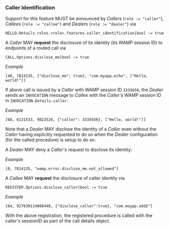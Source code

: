 ### Caller Identification

Support for this feature MUST be announced by *Callers* (`role := "caller"`), *Callees* (`role := "callee"`) and *Dealers* (`role := "dealer"`) via

    HELLO.Details.roles.<role>.features.caller_identification|bool := true


A *Caller* MAY **request** the disclosure of its identity (its WAMP session ID) to endpoints of a routed call via

    CALL.Options.disclose_me|bool := true

*Example*

    [48, 7814135, {"disclose_me": true}, "com.myapp.echo", ["Hello, world!"]]

If above call is issued by a *Caller* with WAMP session ID `3335656`, the *Dealer* sends an `INVOCATION` message to *Callee* with the *Caller's* WAMP session ID in `INVOCATION.Details.caller`:

*Example*

    [68, 6131533, 9823526, {"caller": 3335656}, ["Hello, world!"]]

Note that a *Dealer* MAY disclose the identity of a *Caller* even without the *Caller* having explicitly requested to do so when the *Dealer* configuration (for the called procedure) is setup to do so.

A *Dealer* MAY deny a *Caller's* request to disclose its identity:

*Example*

    [8, 7814135, "wamp.error.disclose_me.not_allowed"]

A *Callee* MAY **request** the disclosure of caller identity via

    REGISTER.Options.disclose_caller|bool := true

*Example*

    [64, 927639114088448, {"disclose_caller":true}, "com.maypp.add2"]

With the above registration, the registered procedure is called with the caller's sessionID as part of the call details object.
